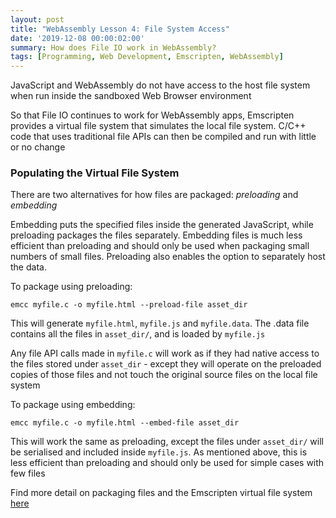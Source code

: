 ```yaml
---
layout: post
title: "WebAssembly Lesson 4: File System Access"
date: '2019-12-08 00:00:02:00'
summary: How does File IO work in WebAssembly?
tags: [Programming, Web Development, Emscripten, WebAssembly]
---
```

 
JavaScript and WebAssembly do not have access to the host file system when run inside the sandboxed Web Browser environment

So that File IO continues to work for WebAssembly apps, Emscripten provides a virtual file system that simulates the local file system. C/C++ code that uses traditional file APIs can then be compiled and run with little or no change
 
### Populating the Virtual File System

There are two alternatives for how files are packaged: *preloading* and *embedding*

Embedding puts the specified files inside the generated JavaScript, while preloading packages the files separately. Embedding files is much less efficient than preloading and should only be used when packaging small numbers of small files. Preloading also enables the option to separately host the data.

To package using preloading:

```
emcc myfile.c -o myfile.html --preload-file asset_dir
```

This will generate `myfile.html`, `myfile.js` and `myfile.data`. The .data file contains all the files in `asset_dir/`, and is loaded by `myfile.js`

Any file API calls made in `myfile.c` will work as if they had native access to the files stored under `asset_dir` - except they will operate on the preloaded copies of those files and not touch the original source files on the local file system 

To package using embedding:

```
emcc myfile.c -o myfile.html --embed-file asset_dir
```

This will work the same as preloading, except the files under `asset_dir/` will be serialised and included inside `myfile.js`. As mentioned above, this is less efficient than preloading and should only be used for simple cases with few files

Find more detail on packaging files and the Emscripten virtual file system <a href="https://emscripten.org/docs/porting/files/packaging_files.html#packaging-files" target="_blank">here</a>
